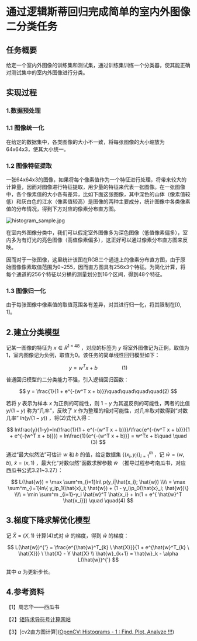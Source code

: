 # 通过逻辑斯蒂回归完成简单的室内外图像二分类任务

## 任务概要

给定一个室内外图像的训练集和测试集，通过训练集训练一个分类器，使其能正确对测试集中的室内外图像进行分类。



## 实现过程

### 1.数据预处理

### 1.1 图像统一化

在给定的数据集中，各类图像的大小不一致，将每张图像的大小缩放为64x64x3，使其大小统一。

### 1.2 图像特征提取

一张64x64x3的图像，如果将每个像素值作为一个特征进行处理，将带来较大的计算量，因而对图像进行特征提取，用少量的特征来代表一张图像。在一张图像中，各个像素值的大小各有差异，比如下面这张图像，其中深色的山体（像素值较低）和灰白色的江水（像素值较高）是图像的两种主要成分，统计图像中各类像素值的分布情况，得到下方对应的像素分布直方图。

![histogram_sample.jpg](https://docs.opencv.org/4.x/histogram_sample.jpg)

在室内外图像分类中，我们可以假定室外图像多为深色图像（低值像素偏多），室内多为有灯光的亮色图像（高值像素偏多），这正好可以通过像素分布直方图来反映。

因而对于一张图像，这里统计该图在RGB三个通道上的像素分布直方图，由于原始图像像素取值范围为0~255，因而直方图具有256x3个特征。为简化计算，将每个通道的256个特征以分桶的测量划分到16个区间，得到48个特征。

### 1.3 图像归一化

由于每张图像中像素值的取值范围各有差异，对其进行归一化，将其限制在[0, 1]。

## 2.建立分类模型

记某一图像的特征为   $x\in R^{1 \times 48}$   ，对应的标签为   $y$   将室外图像记为正例，取值为1，室内图像记为负例，取值为0。该任务的简单线性回归模型如下：

$$
y = w^T x + b\quad\quad\quad\quad(1)
$$

普通回归模型的二分类能力不强，引入逻辑回归函数：

$$
y = \frac{1}{1 + e^{-(w^T x + b)}}\quad\quad\quad\quad(2)
$$

若将  $y$  表示为样本   $x$   为正例的可能性，则  $1-y$  为其返反例的可能性，两者的比值  $y/(1-y)$  称为“几率”，反映了 $x$ 作为整理的相对可能性，对几率取对数得到“对数几率” $ln(y/(1-y))$ ，将(2)式代入得：

$$
ln\frac{y}{1-y}=ln(\frac{1}{1 + e^{-(w^T x + b)}}/\frac{e^{-(w^T x + b)}}{1 + e^{-(w^T x + b)}}) = ln\frac{1}{e^{-(w^T x + b)}} = w^Tx + b\quad \quad (3)
$$

通过“最大似然法”可估计 $w$ 和 $b$ 的值，给定数据集 $\{(x_i, y_i)\}^m_{i=1}$ ，记 $\hat{w} = (w, b),\ \hat{x}=(x, 1)$ ，最大化“对数似然”函数求解参数 $\hat{w}$ （推导过程参考南瓜书，对应西瓜书公式3.21~3.27）：

$$
L(\hat{w}) = \max \sum^m_{i=1}ln\ p(y_i|\hat{x_i}; \hat{w})   \\\\
= \max \sum^m_{i=1}ln\{ y_ip_1(\hat{x}_i; \hat{w})  + (1 - y_i)p_0(\hat{x}_i; \hat{w})\}	\\\\
= \min \sum^m _{i=1}-y_i \hat{w}^T \hat{x_i} + ln(1 + e^{ \hat{w}^T \hat{x_i}})  \quad \quad(4)
$$

## 3.梯度下降求解优化模型

记 $\hat{X} = (X, 1)$ 计算(4)式对 $\hat{w}$ 的梯度，得到 $\hat{w}$ 的梯度：

$$
L(\hat{w})^{'} = \frac{e^{\hat{w}^T_{k} \  \hat{X}}}{1 + e^{\hat{w}^T_{k} \  \hat{X}}} \ \hat{X} - Y \hat{X}  \\
\hat{w}_{k+1} = \hat{w}_k - \alpha L(\hat{w})^{'} 
$$

其中 $\alpha$ 为更新步长。

## 4.参考资料

【1】周志华——西瓜书

【2】[矩阵求导符号计算网站](http://www.matrixcalculus.org/)

【3】[cv2直方图计算]([OpenCV: Histograms - 1 : Find, Plot, Analyze !!!](https://docs.opencv.org/4.x/d1/db7/tutorial_py_histogram_begins.html))
